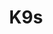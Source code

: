 ---
git: https://github.com/derailed/k9s
logohandle: k9scliio
sort: k9scli
title: K9s
website: https://k9scli.io/
---